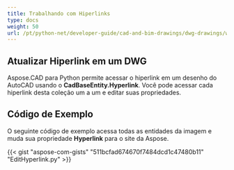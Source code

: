 ```yaml
---
title: Trabalhando com Hiperlinks
type: docs
weight: 50
url: /pt/python-net/developer-guide/cad-and-bim-drawings/dwg-drawings/working-with-hyperlinks/
---
```


## **Atualizar Hiperlink em um DWG**

Aspose.CAD para Python permite acessar o hiperlink em um desenho do AutoCAD usando o **CadBaseEntity.Hyperlink**. Você pode acessar cada hiperlink desta coleção um a um e editar suas propriedades.

## Código de Exemplo

O seguinte código de exemplo acessa todas as entidades da imagem e muda sua propriedade **Hyperlink** para o site da Aspose.

{{< gist "aspose-com-gists" "511bcfad674670f7484dcd1c47480b11" "EditHyperlink.py" >}}
